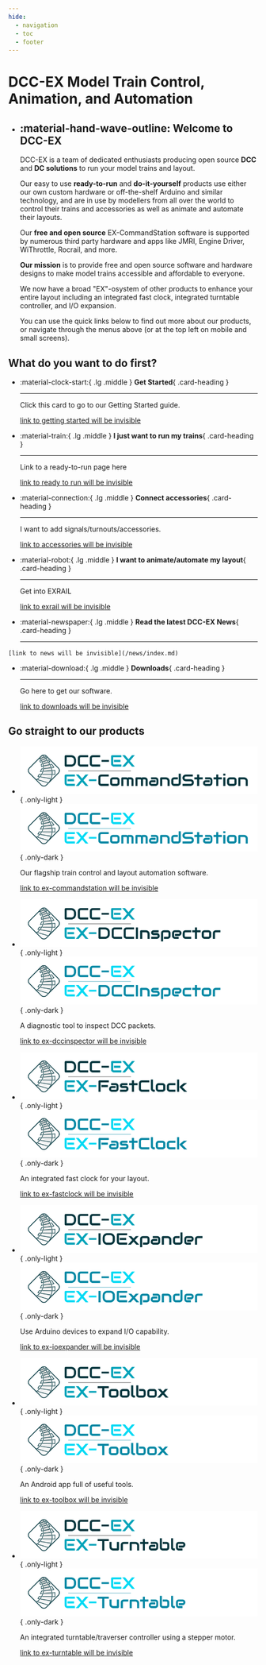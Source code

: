 ```yaml
---
hide:
  - navigation
  - toc
  - footer
---
```


# DCC-EX Model Train Control, Animation, and Automation

<div class="grid cards static" markdown>

- ## :material-hand-wave-outline: Welcome to DCC-EX

    DCC-EX is a team of dedicated enthusiasts producing open source **DCC** and **DC solutions** to run your model trains and layout.

    Our easy to use **ready-to-run** and **do-it-yourself** products use either our own custom hardware or off-the-shelf Arduino and similar technology, and are in use by modellers from all over the world to control their trains and accessories as well as animate and automate their layouts.

    Our **free and open source** EX-CommandStation software is supported by numerous third party hardware and apps like JMRI, Engine Driver, WiThrottle, Rocrail, and more.

    **Our mission** is to provide free and open source software and hardware designs to make model trains accessible and affordable to everyone.

    We now have a broad "EX"-osystem of other products to enhance your entire layout including an integrated fast clock, integrated turntable controller, and I/O expansion.

    You can use the quick links below to find out more about our products, or navigate through the menus above (or at the top left on mobile and small screens).

</div>

## What do you want to do first?

<div class="grid cards clickable" markdown>

- :material-clock-start:{ .lg .middle } **Get Started**{ .card-heading }

    ---

    Click this card to go to our Getting Started guide.

    [link to getting started will be invisible](/getting-started/01-getting-started.md)

- :material-train:{ .lg .middle } **I just want to run my trains**{ .card-heading }

    ---

    Link to a ready-to-run page here

    [link to ready to run will be invisible](/products/ex-csb1/1-ex-csb1.md)

- :material-connection:{ .lg .middle } **Connect accessories**{ .card-heading }

    ---

    I want to add signals/turnouts/accessories.

    [link to accessories will be invisible](/products/ex-commandstation/accessories/accessories.md)

- :material-robot:{ .lg .middle } **I want to animate/automate my layout**{ .card-heading }

    ---

    Get into EXRAIL

    [link to exrail will be invisible](/products/ex-commandstation/exrail/1-exrail.md)

- :material-newspaper:{ .lg .middle } **Read the latest DCC-EX News**{ .card-heading }

    ---

<!-- LATEST-NEWS -->

    [link to news will be invisible](/news/index.md)

- :material-download:{ .lg .middle } **Downloads**{ .card-heading }

    ---

    Go here to get our software.

    [link to downloads will be invisible](/getting-started/10-downloads.md)

</div>

## Go straight to our products

<div class="grid cards clickable" markdown>

- ![EX-CommandStation Logo](/_static/images/logos/product-logo-ex-commandstation-light.png){ .only-light }
  ![EX-CommandStation Logo](/_static/images/logos/product-logo-ex-commandstation-dark.png){ .only-dark }

    Our flagship train control and layout automation software.

    [link to ex-commandstation will be invisible](/products/ex-commandstation/1-overview.md)

- ![EX-DCCInspector Logo](/_static/images/logos/product-logo-ex-dccinspector-light.png){ .only-light }
  ![EX-DCCInspector Logo](/_static/images/logos/product-logo-ex-dccinspector-dark.png){ .only-dark }

    A diagnostic tool to inspect DCC packets.

    [link to ex-dccinspector will be invisible](#)

- ![EX-FastClock Logo](/_static/images/logos/product-logo-ex-fastclock-light.png){ .only-light }
  ![EX-FastClock Logo](/_static/images/logos/product-logo-ex-fastclock-dark.png){ .only-dark }

    An integrated fast clock for your layout.

    [link to ex-fastclock will be invisible](/products/ex-fastclock/01-overview.md)

- ![EX-IOExpander Logo](/_static/images/logos/product-logo-ex-ioexpander-light.png){ .only-light }
  ![EX-IOExpander Logo](/_static/images/logos/product-logo-ex-ioexpander-dark.png){ .only-dark }

    Use Arduino devices to expand I/O capability.

    [link to ex-ioexpander will be invisible](/products/ex-ioexpander/ex-ioexpander.md)

- ![EX-Toolbox Logo](/_static/images/logos/product-logo-ex-toolbox-light.png){ .only-light }
  ![EX-Toolbox Logo](/_static/images/logos/product-logo-ex-toolbox-dark.png){ .only-dark }

    An Android app full of useful tools.

    [link to ex-toolbox will be invisible](#)

- ![EX-Turntable Logo](/_static/images/logos/product-logo-ex-turntable-light.png){ .only-light }
  ![EX-Turntable Logo](/_static/images/logos/product-logo-ex-turntable-dark.png){ .only-dark }

    An integrated turntable/traverser controller using a stepper motor.

    [link to ex-turntable will be invisible](/products/ex-turntable/ex-turntable.md)

</div>

